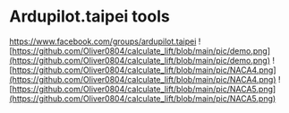 # Ardupilot.taipei tools

https://www.facebook.com/groups/ardupilot.taipei
![https://github.com/Oliver0804/calculate_lift/blob/main/pic/demo.png](https://github.com/Oliver0804/calculate_lift/blob/main/pic/demo.png)
![https://github.com/Oliver0804/calculate_lift/blob/main/pic/NACA4.png](https://github.com/Oliver0804/calculate_lift/blob/main/pic/NACA4.png)
![https://github.com/Oliver0804/calculate_lift/blob/main/pic/NACA5.png](https://github.com/Oliver0804/calculate_lift/blob/main/pic/NACA5.png)

